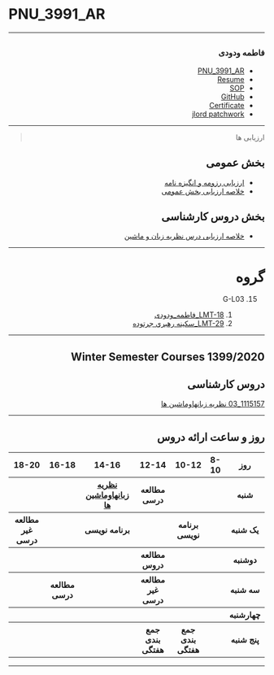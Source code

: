 # PNU_3991_AR

---------------------
<div dir="rtl">
  
<a name="TOC"></a> 
---------------------
 ### فاطمه ودودی
- [PNU_3991_AR](https://github.com/Vadoody/PNU_3991_AR)
- [Resume](https://vadoody.github.io/Resume/) 
- [SOP](https://Vadoody.github.io/SOP/)
- [GitHub](https://github.com/Vadoody)
- [Certificate](https://github.com/Vadoody/PNU_3991_AR/blob/main/Java.jpg?raw=true)
- [jlord patchwork](Patchwork.jpg)

--------------------

> ارزیابی ها

##  بخش عمومی
- [ارزیابی رزومه و انگیزه نامه](MK_CV_CheckList_AR_3991.pdf)
- [خلاصه ارزیابی بخش عمومی](MK_GeneralSection_CheckList_AR_3991.pdf)

##  بخش دروس کارشناسی
- [خلاصه ارزیابی درس نظریه زبان و ماشین](https://github.com/mir-mohammad/PNU_3991_AR/blob/main/Theory-of-Languages-and-Machines/MK_Theory-of-Languages-and-Machines_CheckList_AR_3991.pdf)

--------------------

# گروه 

15. G-L03 

    1. [LMT-18_فاطمه_ودودی](https://github.com/AliRazavi-edu/PNU_3991/blob/master/_BSc/Theory-of-Languages-and-Machines/_1115157_03/18_%D9%81%D8%A7%D8%B7%D9%85%D9%87%20%D9%88%D8%AF%D9%88%D8%AF%D9%8A/readme.md)    
    2. [LMT-29_سكينه رهبري جرتوده](https://github.com/AliRazavi-edu/PNU_3991/tree/master/_BSc/Theory-of-Languages-and-Machines/_1115157_01/29_%D8%B3%D9%83%D9%8A%D9%86%D9%87%20%D8%B1%D9%87%D8%A8%D8%B1%D9%8A%20%D8%AC%D8%B1%D8%AA%D9%88%D8%AF%D9%87)

-------------------- 

## Winter Semester Courses 1399/2020

## دروس کارشناسی

[1115157_03   نظريه زبانهاوماشين ها ](https://github.com/mir-mohammad/PNU_3991_AR1/tree/main/Theory-of-Languages-and-Machines)
<br>

--------------------

## روز و ساعت ارائه دروس

<div dir="ltr">
 
<table style="width:100%">
  <tr>
    <th>18-20</th>
    <th>16-18</th>
    <th>14-16</th>
    <th>12-14</th>
    <th>10-12</th>
    <th>8-10</th>
    <th>روز</th>
  </tr>
  <tr>
    <th></th>
    <th></th>
    <th><a href="https://github.com/AliRazavi-edu/PNU_3991/tree/master/_BSc/Theory-of-Languages-and-Machines" >نظريه زبانهاوماشين ها </a></th>
    <th>مطالعه درسی</th>
    <th></th>
    <th></th>
    <th>شنبه</th>
  </tr>
   <tr>
    <th>مطالعه غیر درسی</th>
    <th></th>
    <th>برنامه نویسی</th>
    <th></th>
    <th>برنامه نویسی</th>
    <th></th>
    <th>یک شنبه</th>
  </tr>
   <tr>
     <th></th>
     <th></th>
     <th></th>
     <th><a>مطالعه دروس</a></th>
     <th></th>
     <th></th>   
    <th>دوشنبه</th>
  </tr>
   <tr>
    <th></th>
    <th>مطالعه درسی</th>
    <th></th>
    <th>مطالعه غیر درسی</th>
    <th></th>
    <th></th>
    <th>سه شنبه</th>
  </tr>
   <tr>
    <th></th>
    <th></th>
    <th></th>
    <th></th>
    <th></th>
    <th></th>
    <th>چهارشنبه</th>
  </tr>
   <tr>
    <th></th>
    <th></th>
    <th></th>
    <th>جمع بندی هفتگی</th>
    <th>جمع بندی هفتگی</th>
    <th></th>
    <th>پنج شنبه</th>
  </tr>
</table>

--------------------


</div>
